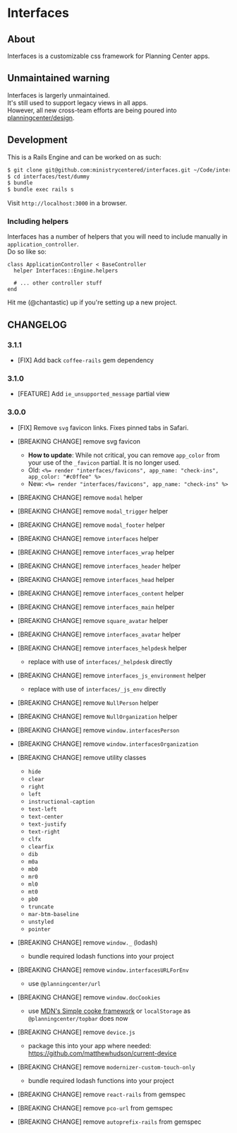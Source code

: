 # Interfaces

## About

Interfaces is a customizable css framework for Planning Center apps.

## Unmaintained warning

Interfaces is largerly unmaintained.  
It's still used to support legacy views in all apps.  
However, all new cross-team efforts are being poured into [planningcenter/design](https://github.com/planningcenter/design).

## Development

This is a Rails Engine and can be worked on as such:

```bash
$ git clone git@github.com:ministrycentered/interfaces.git ~/Code/interfaces
$ cd interfaces/test/dummy
$ bundle
$ bundle exec rails s
```

Visit `http://localhost:3000` in a browser.

### Including helpers

Interfaces has a number of helpers that you will need to include manually in `application_controller`.  
Do so like so:

```
class ApplicationController < BaseController
  helper Interfaces::Engine.helpers

  # ... other controller stuff
end
```

Hit me (@chantastic) up if you're setting up a new project.

## CHANGELOG

### 3.1.1

- [FIX] Add back `coffee-rails` gem dependency

### 3.1.0

- [FEATURE] Add `ie_unsupported_message` partial view

### 3.0.0

- [FIX] Remove `svg` favicon links. Fixes pinned tabs in Safari.
- [BREAKING CHANGE] remove svg favicon
  - **How to update**: While not critical, you can remove `app_color` from your use of the `_favicon` partial. It is no longer used.
  - Old: `<%= render "interfaces/favicons", app_name: "check-ins", app_color: "#c0ffee" %>`
  - New: `<%= render "interfaces/favicons", app_name: "check-ins" %>`
- [BREAKING CHANGE] remove `modal` helper
- [BREAKING CHANGE] remove `modal_trigger` helper
- [BREAKING CHANGE] remove `modal_footer` helper
- [BREAKING CHANGE] remove `interfaces` helper
- [BREAKING CHANGE] remove `interfaces_wrap` helper
- [BREAKING CHANGE] remove `interfaces_header` helper
- [BREAKING CHANGE] remove `interfaces_head` helper
- [BREAKING CHANGE] remove `interfaces_content` helper
- [BREAKING CHANGE] remove `interfaces_main` helper
- [BREAKING CHANGE] remove `square_avatar` helper
- [BREAKING CHANGE] remove `interfaces_avatar` helper
- [BREAKING CHANGE] remove `interfaces_helpdesk` helper
  - replace with use of `interfaces/_helpdesk` directly
- [BREAKING CHANGE] remove `interfaces_js_environment` helper
  - replace with use of `interfaces/_js_env` directly
- [BREAKING CHANGE] remove `NullPerson` helper
- [BREAKING CHANGE] remove `NullOrganization` helper
- [BREAKING CHANGE] remove `window.interfacesPerson`
- [BREAKING CHANGE] remove `window.interfacesOrganization`

- [BREAKING CHANGE] remove utility classes

  - `hide`
  - `clear`
  - `right`
  - `left`
  - `instructional-caption`
  - `text-left`
  - `text-center`
  - `text-justify`
  - `text-right`
  - `clfx`
  - `clearfix`
  - `dib`
  - `m0a`
  - `mb0`
  - `mr0`
  - `ml0`
  - `mt0`
  - `pb0`
  - `truncate`
  - `mar-btm-baseline`
  - `unstyled`
  - `pointer`

- [BREAKING CHANGE] remove `window._` (lodash)

  - bundle required lodash functions into your project

- [BREAKING CHANGE] remove `window.interfacesURLForEnv`

  - use `@planningcenter/url`

- [BREAKING CHANGE] remove `window.docCookies`

  - use [MDN's Simple cooke framework](https://developer.mozilla.org/en-US/docs/Web/API/Document/cookie/Simple_document.cookie_framework) or `localStorage` as `@planningcenter/topbar` does now

- [BREAKING CHANGE] remove `device.js`

  - package this into your app where needed: https://github.com/matthewhudson/current-device

- [BREAKING CHANGE] remove `modernizer-custom-touch-only`

  - bundle required lodash functions into your project

- [BREAKING CHANGE] remove `react-rails` from gemspec
- [BREAKING CHANGE] remove `pco-url` from gemspec
- [BREAKING CHANGE] remove `autoprefix-rails` from gemspec
